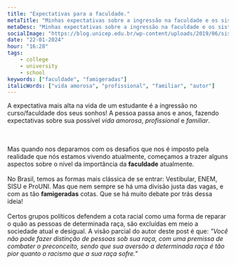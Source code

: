 ```yaml
---
title: "Expectativas para a faculdade."
metaTitle: "Minhas expectativas sobre a ingressão na faculdade e os sistemas que se há nisso."
metaDesc: "Minhas expectativas sobre a ingressão na faculdade e os sistemas que se há nisso."
socialImage: "https://blog.unicep.edu.br/wp-content/uploads/2019/06/sisu-entenda-o-que-e-sisu.png"
date: "22-01-2024"
hour: "16:28"
tags:
    - college
    - university
    - school
keywords: ["faculdade", "famigeradas"]
italicWords: ["vida amorosa", "profissional", "familiar", "autor"]  
---
```


A expectativa mais alta na vida de um estudante é a ingressão no curso/faculdade dos seus sonhos! A pessoa passa anos e anos, fazendo expectativas sobre sua possível *vida amorosa*, *profissional* e *familiar*.

<br><br>
Mas quando nos deparamos com os desafios que nos é imposto pela realidade que nós estamos vivendo atualmente, começamos a trazer alguns aspectos sobre o nível da importância da **faculdade** atualmente.
<br><br>
No Brasil, temos as formas mais clássica de se entrar: Vestibular, ENEM, SISU e ProUNI. Mas que nem sempre se há uma divisão justa das vagas, e com as tão **famigeradas** cotas. Que se há muito debate por trás dessa ideia!
<br><br>
Certos grupos políticos defendem a cota racial como uma forma de reparar o quão as pessoas de determinada raça, são excluídas em meio a sociedade atual e desigual. A visão parcial do autor deste post é que: *"Você não pode fazer distinção de pessoas sob sua raça, com uma premissa de combater o preconceito, sendo que sua aversão a determinada raça é tão pior quanto o racismo que a sua raça sofre."*